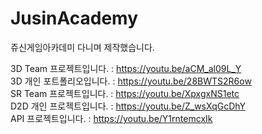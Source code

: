 # JusinAcademy
쥬신게임아카데미 다니며 제작했습니다.

3D Team 프로젝트입니다. : https://youtu.be/aCM_al09L_Y <br/>
3D 개인 포트폴리오입니다. : https://youtu.be/28BWTS2R6ow <br/>
SR Team 프로젝트입니다. : https://youtu.be/XpxgxNS1etc <br/>
D2D 개인 프로젝트입니다. : https://youtu.be/Z_wsXqGcDhY <br/>
API 프로젝트입니다. : https://youtu.be/Y1rntemcxIk <br/>
